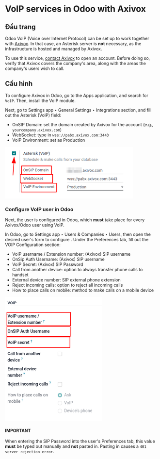 # VoIP services in Odoo with Axivox

## Đầu trang

Odoo VoIP (Voice over Internet Protocol) can be set up to work together with [Axivox](https://www.axivox.com/). In that case, an Asterisk server is **not** necessary, as the
infrastructure is hosted and managed by Axivox.

To use this service, [contact Axivox](https://www.axivox.com/en/contact) to open an account.
Before doing so, verify that Axivox covers the company's area, along with the areas the company's
users wish to call.

## Cấu hình

To configure Axivox in Odoo, go to the Apps application, and search for `VoIP`.
Then, install the VoIP module.

Next, go to Settings app ‣ General Settings ‣ Integrations section, and fill
out the Asterisk (VoIP) field:

- OnSIP Domain: set the domain created by Axivox for the account (e.g.,
  `yourcompany.axivox.com`)
- WebSocket: type in `wss://pabx.axivox.com:3443`
- VoIP Environment: set as Production

![Integration of Axivox as VoIP provider in an Odoo database.](axivox_config/voip-configuration.png)

### Configure VoIP user in Odoo

Next, the user is configured in Odoo, which **must** take place for every Axivox/Odoo user using
VoIP.

In Odoo, go to Settings app ‣ Users & Companies ‣ Users, then open the desired
user's form to configure . Under the
Preferences tab, fill out the VOIP Configuration section:

- VoIP username / Extension number: (Axivox) SIP username
- OnSip Auth Username: (Axivox) SIP username
- VoIP Secret: (Axivox) SIP Password
- Call from another device: option to always transfer phone calls to handset
- External device number: SIP external phone extension
- Reject incoming calls: option to reject all incoming calls
- How to place calls on mobile: method to make calls on a mobile device

![Integration of Axivox user in the Odoo user preference.](axivox_config/odoo-user.png)

#### IMPORTANT
When entering the SIP Password into the user's Preferences tab, this
value **must** be typed out manually and **not** pasted in. Pasting in causes a `401 server
rejection error`.
